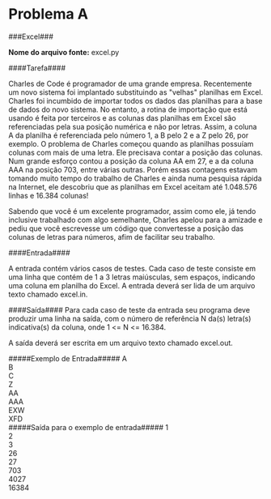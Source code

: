 Problema A
==========

###Excel###

**Nome do arquivo fonte:** excel.py

####Tarefa####

Charles de Code é programador de uma grande empresa. Recentemente um novo
sistema foi implantado substituindo as "velhas" planilhas em Excel. Charles foi incumbido de
importar todos os dados das planilhas para a base de dados do novo sistema. No entanto, a
rotina de importação que está usando é feita por terceiros e as colunas das planilhas em
Excel são referenciadas pela sua posição numérica e não por letras. Assim, a coluna A da
planilha é referenciada pelo número 1, a B pelo 2 e a Z pelo 26, por exemplo. O problema de
Charles começou quando as planilhas possuíam colunas com mais de uma letra. Ele
precisava contar a posição das colunas. Num grande esforço contou a posição da coluna AA
em 27, e a da coluna AAA na posição 703, entre várias outras. Porém essas contagens
estavam tomando muito tempo do trabalho de Charles e ainda numa pesquisa rápida na
Internet, ele descobriu que as planilhas em Excel aceitam até 1.048.576 linhas e 16.384
colunas!

Sabendo que você é um excelente programador, assim como ele, já tendo inclusive
trabalhado com algo semelhante, Charles apelou para a amizade e pediu que você
escrevesse um código que convertesse a posição das colunas de letras para números, afim
de facilitar seu trabalho.

####Entrada####

A entrada contém vários casos de testes. Cada caso de teste consiste em uma linha
que contém de 1 a 3 letras maiúsculas, sem espaços, indicando uma coluna em planilha do
Excel. A entrada deverá ser lida de um arquivo texto chamado excel.in.

####Saída####
Para cada caso de teste da entrada seu programa deve produzir uma linha na saída,
com o número de referência N da(s) letra(s) indicativa(s) da coluna, onde 1 <= N <= 16.384.

A saída deverá ser escrita em um arquivo texto chamado excel.out.

#####Exemplo de Entrada#####
A  
B  
C  
Z  
AA  
AAA  
EXW  
XFD  
#####Saída para o exemplo de entrada#####
1  
2  
3  
26  
27  
703  
4027  
16384  
